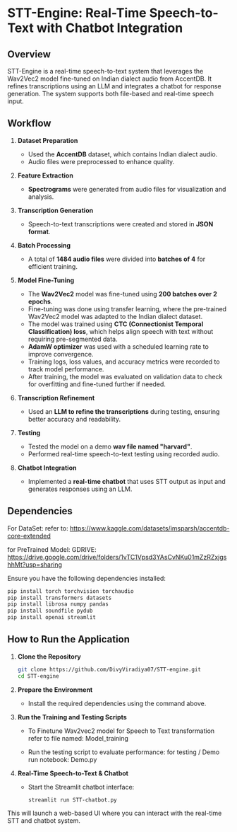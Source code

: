 # STT-Engine: Real-Time Speech-to-Text with Chatbot Integration

## Overview
STT-Engine is a real-time speech-to-text system that leverages the Wav2Vec2 model fine-tuned on Indian dialect audio from AccentDB. It refines transcriptions using an LLM and integrates a chatbot for response generation. The system supports both file-based and real-time speech input.

## Workflow

1. **Dataset Preparation**
   - Used the **AccentDB** dataset, which contains Indian dialect audio.
   - Audio files were preprocessed to enhance quality.

2. **Feature Extraction**
   - **Spectrograms** were generated from audio files for visualization and analysis.

3. **Transcription Generation**
   - Speech-to-text transcriptions were created and stored in **JSON format**.

4. **Batch Processing**
   - A total of **1484 audio files** were divided into **batches of 4** for efficient training.

5. **Model Fine-Tuning**
   - The **Wav2Vec2** model was fine-tuned using **200 batches over 2 epochs**.
   - Fine-tuning was done using transfer learning, where the pre-trained Wav2Vec2 model was adapted to the Indian dialect dataset.
   - The model was trained using **CTC (Connectionist Temporal Classification) loss**, which helps align speech with text without requiring pre-segmented data.
   - **AdamW optimizer** was used with a scheduled learning rate to improve convergence.
   - Training logs, loss values, and accuracy metrics were recorded to track model performance.
   - After training, the model was evaluated on validation data to check for overfitting and fine-tuned further if needed.

6. **Transcription Refinement**
   - Used an **LLM to refine the transcriptions** during testing, ensuring better accuracy and readability.

7. **Testing**
   - Tested the model on a demo **wav file named "harvard"**.
   - Performed real-time speech-to-text testing using recorded audio.

8. **Chatbot Integration**
   - Implemented a **real-time chatbot** that uses STT output as input and generates responses using an LLM.

## Dependencies
For DataSet:
refer to: https://www.kaggle.com/datasets/imsparsh/accentdb-core-extended

for PreTrained Model:
GDRIVE: https://drive.google.com/drive/folders/1vTC1Vpsd3YAsCvNKu01mZzRZxjgshhMt?usp=sharing

Ensure you have the following dependencies installed:

```bash
pip install torch torchvision torchaudio
pip install transformers datasets
pip install librosa numpy pandas
pip install soundfile pydub
pip install openai streamlit
```

## How to Run the Application

1. **Clone the Repository**
   ```bash
   git clone https://github.com/DivyViradiya07/STT-engine.git
   cd STT-engine
   ```

2. **Prepare the Environment**
   - Install the required dependencies using the command above.

3. **Run the Training and Testing Scripts**
   - To Finetune Wav2vec2 model for Speech to Text transformation 
      refer to file named: Model_training
    
   - Run the testing script to evaluate performance:
     for testing / Demo run notebook: Demo.py

4. **Real-Time Speech-to-Text & Chatbot**
   - Start the Streamlit chatbot interface:
     ```bash
     streamlit run STT-chatbot.py
     ```

This will launch a web-based UI where you can interact with the real-time STT and chatbot system.

